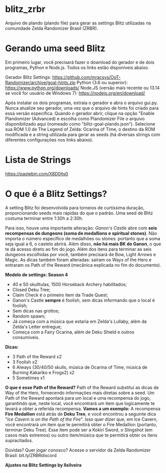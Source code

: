 # blitz_zrbr
Arquivo de plando (plando file) para gerar as settings Blitz utilizadas na comunidade Zelda Randomizer Brasil (ZRBR).

# Gerando uma seed Blitz
Em primeiro lugar, você precisará fazer o download do gerador e de dois programas, Python e Nods.js. Todos os links estão disponíveis abaixo.

Gerador Blitz Settings: https://github.com/mracsys/OoT-Randomizer/archive/goal-hints.zip
Python (3.6 ou superior): https://www.python.org/downloads/
Node.JS (versão mais recente ou 13.14 se você for usuário de Windows 7): https://nodejs.org/en/download/

Após instalar os dois programas, extraia o gerador e abra o arquivo gui.py. Nunca atualize seu gerador, uma vez que o arquivo de hints foi criado para essa versão específica. Quando o gerador abrir, clique na opção "Enable Plandomizer (Advanced) e escolha como Plandomizer File o arquivo disponibilizado aqui (nomeado como "blitz-goal-plando.json"). Selecione sua ROM 1.0 de The Legend of Zelda: Ocarina of Time, o destino da ROM modificada e a string utilizada para gerar as seeds (há diversas strings com diferentes configurações nos links abaixo).

# Lista de Strings
https://pastebin.com/X8D0jts0

# O que é a Blitz Settings?
A setting Blitz foi desenvolvida para torneios de curtíssima duração, proporcionando seeds mais rápidas do que o padrão. Uma seed de Blitz costuma terminar entre 1:30h a 2:30h.
 
Para isso, houve uma importante alteração: *Ganon's Castle* abre com **seis recompensas de dungeons (soma de medallions e spiritual stones)**. Não importa o número específico de medalhões ou stones: portanto que a soma seja igual a 6, o castelo abrirá. Além disso, **não há mais BK do Ganon**, o que te dá acesso direto ao fim do jogo. Além dos itens para terminar as seis dungeons escolhidas por você, também precisará de Bow, Light Arrows e Magic.
As dicas também foram alteradas: saíram os Ways of the Hero e entraram os Path of the Reward (mecânica explicada no fim do documento).
 
**Modelo de settings: Season 4**
- 40 e 50 skulltulas, 1500 Horseback Archery habilitados;
- Closed Deku Tree;
- Claim Check é o primeiro item da Trade Quest;
- Ganon's Castle **sempre** é foolish, sem dicas informando que o local é foolish;
- Sem dicas nas grottos;
- Random spawn;
- Já começa com a música que estaria em Zelda's Lullaby, além da Zelda's Letter entregue;
- Começa com a Fairy Ocarina, além de Deku Shield e outros consumíveis.
 
**Dicas:**
- 3 Path of the Reward x2
- 3 Foolish x2
- 6 Always (30/40/50 skulls, música de Ocarina of Time, música de Burning Kakariko e Frogs2) x2
- 5 Sometimes x1
 
**O que é esse Path of the Reward?**
Path of the Reward substitui as dicas de Way of the Hero, fornecendo informações mais diretas sobre a seed. Um Path of the Reward apontará para um local e uma recompensa do jogo, garantindo que, neste local, você encontrará um item que logicamente te levará a obter a referida recompensa.
**Vamos a um exemplo:** A recompensa **Fire Medallion** está atrás de **Deku Tree**, e você encontrou a seguinte dica "*Ice Cavern is on the Path of the Fire*". Isso quer dizer que, em Ice Cavern, você encontrará um item que te permitirá obter o Fire Medallion (portanto, terminar Deku Tree). Esse item pode ser a Kokiri Sword, o Slingshot (em casos mais extremos) ou outro item/música que te permitirá obter os itens supracitados.

Dúvidas? Quer jogar conosco?
Acesse o servidor da Zelda Randomizer Brasil: bit.ly/ZRBRdiscord

**Ajustes na Blitz Settings by llsilveira**
